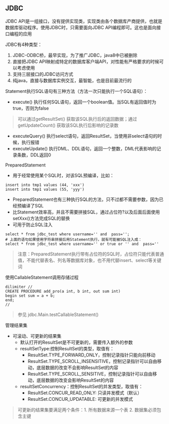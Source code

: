 ## JDBC

JDBC API是一组接口，没有提供实现类，实现类由各个数据库产商提供，也就是数据库驱动程序。使用JDBC时，只需要面向JDBC API编程即可。这也是面向接口编程的应用

JDBC有4种类型：
1. JDBC-ODBC桥，最早实现，为了推广JDBC，java8中已被删除
2. 直接把JDBC API映射成特定的数据库客户端API，对性能有严格要求的时候可以考虑使用
3. 支持三层接口的JDBC访问方式
4. 纯java，直接与数据库实例交互，最智能，也是目前最流行的


Statement执行SQL语句有三种方法（方法一次只能执行一个SQL语句）：
- execute() 执行任何SQL语句，返回一个boolean值。当SQL有返回值时为true，否则为false
> 可以通过getResultSet() 获取该SQL执行后的返回数据；通过getUpdateCount() 获取该SQL执行后影响的记录数
- executeQuery() 执行select语句，返回ResultSet，当使用非select语句的时候，执行报错
- executeUpdate() 执行DML、DDL语句，返回一个整数，DML代表影响的记录条数，DDL返回0

PreparedStatement
- 用于经常使用某个SQL时，对该SQL预编译，比如：
```
insert into tmp1 values (44, 'xxx')
insert into tmp1 values (55, 'yyy')
```
- PreparedStatement也有三种执行SQL的方法，只不过都不需要参数，因为已经预编译了SQL
- 比Statement效率高，并且不需要拼接SQL，通过占位符?以及后面后面使用setXxx()方法完成SQL的替换
- 可用于防止SQL注入
```
select * from jdbc_test where username='' and  pass='';
# 上面的语句如果使用字符串拼接后用Statement执行，就有可能被SQL注入成：
select * from jdbc_test where username='' or true or '' and  pass=''
```
> 注意：PreparedStatement执行带有占位符的SQL时，占位符只能代表普通值，不能代替表名、列名等数据库对象，也不用代替insert、select等关键词

使用CallableStatement调用存储过程
```
dilimiter //
CREATE PROCEDURE add_pro(a int, b int, out sum int)
begin set sum = a + b;
end;
//
```
>参见 jdbc.Main.testCallableStatement()

管理结果集
- 可滚动、可更新的结果集
    - 默认打开的ResultSet是不可更新的，需要传入额外的参数
    - resultSetType:控制ResultSet的类型，取值有：
        - ResultSet.TYPE_FORWARD_ONLY，控制记录指针只能向前移动
        - ResultSet.TYPE_SCROLL_INSENSITIVE，控制记录指针可以自由移动，底层数据的改变不会影响ResultSet的内容
        - ResultSet.TYPE_SCROLL_SENSITIVE，控制记录指针可以自由移动，底层数据的改变会影响ResultSet的内容
    - resultSetConcurrency：控制ResultSet的并发类型，取值有：
        - ResultSet.CONCUR_READ_ONLY: 只读并发模式（默认）
        - ResultSet.CONCUR_UPDATABLE: 可更新的并发模式
> 可更新的结果集要满足两个条件：1. 所有数据来源一个表 2. 数据集必须包含主键